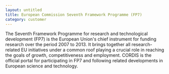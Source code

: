 ```yaml
---
layout: untitled
title: European Commission Seventh Framework Programme (FP7)
category: customer
---
```


The Seventh Framework Programme for research and technological
development (FP7) is the European Union's chief instrument for funding
research over the period 2007 to 2013. It brings together all
research-related EU initiatives under a common roof playing a crucial
role in reaching the goals of growth, competitiveness and
employment. CORDIS is the official portal for participating in FP7 and
following related developments in European science and technology.


